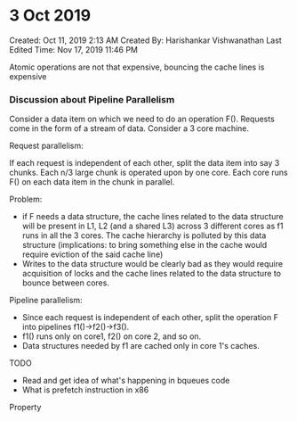 # 3 Oct 2019

Created: Oct 11, 2019 2:13 AM
Created By: Harishankar Vishwanathan
Last Edited Time: Nov 17, 2019 11:46 PM

Atomic operations are not that expensive, bouncing the cache lines is expensive

### Discussion about Pipeline Parallelism

Consider a data item on which we need to do an operation F(). Requests come in the form of a stream of data. Consider a 3 core machine. 

Request parallelism:

If each request is independent of each other, split the data item into say 3 chunks. Each n/3 large chunk is operated upon by one core. Each core runs F() on each data item in the chunk in parallel.

Problem: 

- if F needs a data structure, the cache lines related to the data structure will be present in L1, L2 (and a shared L3) across 3 different cores as f1 runs in all the 3 cores. The cache hierarchy is polluted by this data structure (implications: to bring something else in the cache would require eviction of the said cache line)
- Writes to the data structure would be clearly bad as they would require acquisition of locks and the cache lines related to the data structure to bounce between cores.

Pipeline parallelism:

- Since each request is independent of each other, split the operation F into pipelines f1()→f2()→f3().
- f1() runs only on core1, f2() on core 2, and so on.
- Data structures needed by f1 are cached only in core 1's caches.

TODO

- Read and get idea of what's happening in bqueues code
- What is prefetch instruction in x86

Property